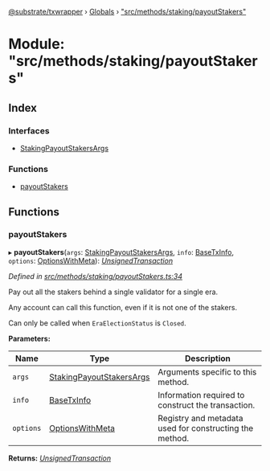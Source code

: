 [@substrate/txwrapper](../README.md) › [Globals](../globals.md) › ["src/methods/staking/payoutStakers"](_src_methods_staking_payoutstakers_.md)

# Module: "src/methods/staking/payoutStakers"

## Index

### Interfaces

* [StakingPayoutStakersArgs](../interfaces/_src_methods_staking_payoutstakers_.stakingpayoutstakersargs.md)

### Functions

* [payoutStakers](_src_methods_staking_payoutstakers_.md#payoutstakers)

## Functions

###  payoutStakers

▸ **payoutStakers**(`args`: [StakingPayoutStakersArgs](../interfaces/_src_methods_staking_payoutstakers_.stakingpayoutstakersargs.md), `info`: [BaseTxInfo](../interfaces/_src_util_types_.basetxinfo.md), `options`: [OptionsWithMeta](../interfaces/_src_util_types_.optionswithmeta.md)): *[UnsignedTransaction](../interfaces/_src_util_types_.unsignedtransaction.md)*

*Defined in [src/methods/staking/payoutStakers.ts:34](https://github.com/paritytech/txwrapper/blob/1ac58f6/src/methods/staking/payoutStakers.ts#L34)*

Pay out all the stakers behind a single validator for a single era.

Any account can call this function, even if it is not one of the stakers.

Can only be called when `EraElectionStatus` is `Closed`.

**Parameters:**

Name | Type | Description |
------ | ------ | ------ |
`args` | [StakingPayoutStakersArgs](../interfaces/_src_methods_staking_payoutstakers_.stakingpayoutstakersargs.md) | Arguments specific to this method. |
`info` | [BaseTxInfo](../interfaces/_src_util_types_.basetxinfo.md) | Information required to construct the transaction. |
`options` | [OptionsWithMeta](../interfaces/_src_util_types_.optionswithmeta.md) | Registry and metadata used for constructing the method.  |

**Returns:** *[UnsignedTransaction](../interfaces/_src_util_types_.unsignedtransaction.md)*
